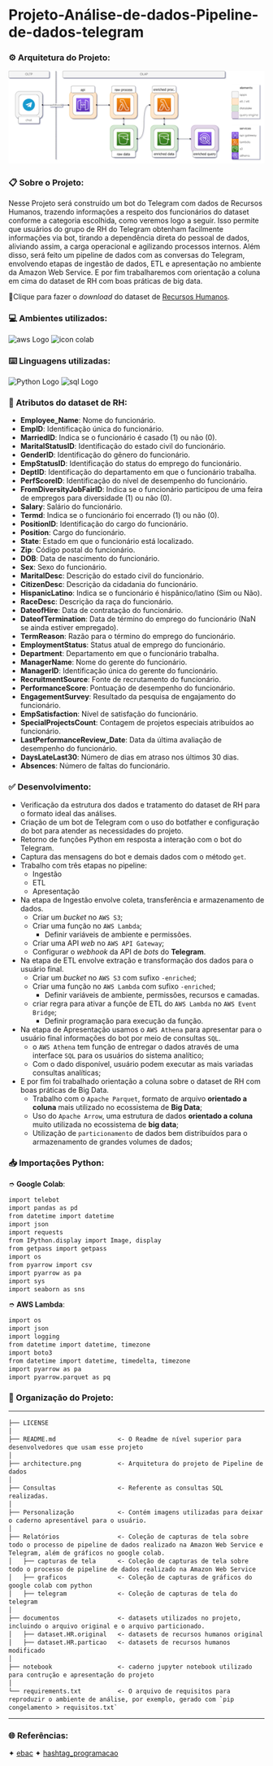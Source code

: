 # Projeto-Análise-de-dados-Pipeline-de-dados-telegram

### ⚙️ Arquitetura do Projeto:
<img src="architecture.png" alt="arquitetura">

### 📋 Sobre o Projeto:
Nesse Projeto será construído um bot do Telegram com dados de Recursos Humanos, trazendo informações a respeito dos funcionários do dataset conforme a categoria escolhida, como veremos logo a seguir. Isso permite que usuários do grupo de RH do Telegram obtenham facilmente informações via bot, tirando a dependência direta do pessoal de dados, aliviando assim, a carga operacional e agilizando processos internos. Além disso, será feito um pipeline de dados com as conversas do Telegram, envolvendo etapas de ingestão de dados, ETL e apresentação no ambiente da Amazon Web Service. E por fim trabalharemos com orientação a coluna em cima do dataset de RH com boas práticas de big data.

📍Clique para fazer o *download* do dataset de [Recursos Humanos](https://www.kaggle.com/datasets/rhuebner/human-resources-data-set).

### 💻 Ambientes utilizados:
<div>
 <img src="https://img.shields.io/badge/Amazon_AWS-FF9900?style=for-the-badge&logo=amazonaws&logoColor=white" alt="aws Logo">
 <img src="https://img.shields.io/badge/Colab-F9AB00?style=for-the-badge&logo=googlecolab&color=525252" alt="icon colab">
</div>

### ⌨️ Linguagens utilizadas:
<div>
  <img src="https://cdn-icons-png.flaticon.com/128/5968/5968350.png" alt="Python Logo"  width="40px">
  <img src="https://cdn-icons-png.flaticon.com/128/9544/9544010.png" alt="sql Logo"  width="40px">
</div>

### 📝 Atributos do dataset de RH:

* **Employee_Name**: Nome do funcionário.
* **EmpID**: Identificação única do funcionário.
* **MarriedID**: Indica se o funcionário é casado (1) ou não (0).
* **MaritalStatusID**: Identificação do estado civil do funcionário.
* **GenderID**: Identificação do gênero do funcionário.
* **EmpStatusID**: Identificação do status do emprego do funcionário.
* **DeptID**: Identificação do departamento em que o funcionário trabalha.
* **PerfScoreID**: Identificação do nível de desempenho do funcionário.
* **FromDiversityJobFairID**: Indica se o funcionário participou de uma feira de empregos para diversidade (1) ou não (0).
* **Salary**: Salário do funcionário.
* **Termd**: Indica se o funcionário foi encerrado (1) ou não (0).
* **PositionID**: Identificação do cargo do funcionário.
* **Position**: Cargo do funcionário.
* **State**: Estado em que o funcionário está localizado.
* **Zip**: Código postal do funcionário.
* **DOB**: Data de nascimento do funcionário.
* **Sex**: Sexo do funcionário.
* **MaritalDesc**: Descrição do estado civil do funcionário.
* **CitizenDesc**: Descrição da cidadania do funcionário.
* **HispanicLatino**: Indica se o funcionário é hispânico/latino (Sim ou Não).
* **RaceDesc**: Descrição da raça do funcionário.
* **DateofHire**: Data de contratação do funcionário.
* **DateofTermination**: Data de término do emprego do funcionário (NaN se ainda estiver empregado).
* **TermReason**: Razão para o término do emprego do funcionário.
* **EmploymentStatus**: Status atual de emprego do funcionário.
* **Department**: Departamento em que o funcionário trabalha.
* **ManagerName**: Nome do gerente do funcionário.
* **ManagerID**: Identificação única do gerente do funcionário.
* **RecruitmentSource**: Fonte de recrutamento do funcionário.
* **PerformanceScore**: Pontuação de desempenho do funcionário.
* **EngagementSurvey**: Resultado da pesquisa de engajamento do funcionário.
* **EmpSatisfaction**: Nível de satisfação do funcionário.
* **SpecialProjectsCount**: Contagem de projetos especiais atribuídos ao funcionário.
* **LastPerformanceReview_Date**: Data da última avaliação de desempenho do funcionário.
* **DaysLateLast30**: Número de dias em atraso nos últimos 30 dias.
* **Absences**: Número de faltas do funcionário.

### ✅ Desenvolvimento:

* Verificação da estrutura dos dados e tratamento do dataset de RH para o formato ideal das análises.
* Criação de um bot de Telegram com o uso do botfather e configuração do bot para atender as necessidades do projeto.
* Retorno de funções Python em resposta a interação com o bot do Telegram.
* Captura das mensagens do bot e demais dados com o método `get`.
* Trabalho com três etapas no pipeline:
   * Ingestão
   * ETL
   * Apresentação
* Na etapa de Ingestão envolve coleta, transferência e armazenamento de dados.
   - Criar um *bucket* no `AWS S3`;
   - Criar uma função no `AWS Lambda`;
        - Definir variáveis de ambiente e permissões.
   - Criar uma API *web* no `AWS API Gateway`;
   - Configurar o *webhook* da API de *bots* do **Telegram**.
* Na etapa de ETL envolve extração e transformação dos dados para o usuário final.
   - Criar um *bucket* no `AWS S3` com sufixo `-enriched`;
   - Criar uma função no `AWS Lambda` com sufixo `-enriched`;
        - Definir variáveis de ambiente, permissões, recursos e camadas.
   - criar regra para ativar a funçõe de ETL do `AWS Lambda` no `AWS Event Bridge`;
        - Definir programação para execução da função.
* Na etapa de Apresentação usamos o `AWS Athena` para apresentar para o usuário final informações do bot por meio de consultas `SQL`.
   -  o `AWS Athena` tem função de entregar o dados através de uma interface `SQL` para os usuários do sistema analítico;
   -  Com o dado disponível, usuário podem executar as mais variadas consultas analíticas;
* E por fim foi trabalhado orientação a coluna sobre o dataset de RH com boas práticas de Big Data.
   - Trabalho com o `Apache Parquet`, formato de arquivo **orientado a coluna** mais utilizado no ecossistema de **Big Data**;
   - Uso do `Apache Arrow`, uma estrutura de dados **orientado a coluna** muito utilizada no ecossistema de **big data**;
   - Utilização de `particionamento` de dados bem distribuídos para o armazenamento de grandes volumes de dados;
  
### 📥 Importações Python:

➮ **Google Colab**:

```
import telebot
import pandas as pd
from datetime import datetime
import json
import requests
from IPython.display import Image, display
from getpass import getpass
import os
from pyarrow import csv
import pyarrow as pa
import sys
import seaborn as sns

```
➮ **AWS Lambda**:

```
import os
import json
import logging
from datetime import datetime, timezone
import boto3
from datetime import datetime, timedelta, timezone
import pyarrow as pa
import pyarrow.parquet as pq

```
### 📎 Organização do Projeto:
------------

    ├── LICENSE
    │
    ├── README.md                 <- O Readme de nível superior para desenvolvedores que usam esse projeto
    │
    ├── architecture.png          <- Arquitetura do projeto de Pipeline de dados   
    │
    ├── Consultas                 <- Referente as consultas SQL realizadas.
    │
    ├── Personalização            <- Contém imagens utilizadas para deixar o caderno apresentável para o usuário.
    │
    ├── Relatórios                <- Coleção de capturas de tela sobre todo o processo de pipeline de dados realizado na Amazon Web Service e Telegram, além de gráficos no google colab.
    │   ├── capturas de tela      <- Coleção de capturas de tela sobre todo o processo de pipeline de dados realizado na Amazon Web Service
    │   ├── graficos              <- Coleção de capturas de gráficos do google colab com python
    │   ├── telegram              <- Coleção de capturas de tela do telegram
    │ 
    ├── documentos                <- datasets utilizados no projeto, incluindo o arquivo original e o arquivo particionado.
    │   ├── dataset.HR.original   <- datasets de recursos humanos original
    │   ├── dataset.HR.particao   <- datasets de recursos humanos modificado
    │
    ├── notebook                  <- caderno jupyter notebook utilizado para contrução e apresentação do projeto
    │
    └── requirements.txt          <- O arquivo de requisitos para reproduzir o ambiente de análise, por exemplo, gerado com `pip congelamento > requisitos.txt`


--------
### 🌐 Referências:

✦ [ebac](https://ebaconline.com.br/)  ✦ [hashtag_programacao](https://youtu.be/_RQw5Nw7Op0?si=VuYOn8Xp9gRkMWho)

